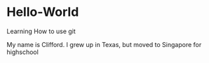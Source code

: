 # Hello-World
Learning How to use git

My name is Clifford. I grew up in Texas, but moved to Singapore for highschool
